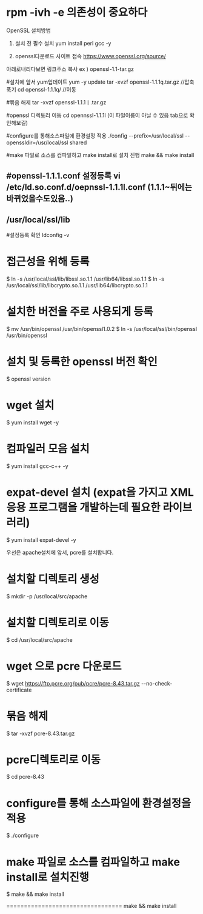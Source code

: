 rpm 
    -ivh
    -e
의존성이 중요하다
=================================
OpenSSL 설치방법

1. 설치 전 필수 설치
yum install perl gcc -y

2. openssl다운로드 사이트 접속
https://www.openssl.org/source/

아래로내리다보면 링크주소 복사
ex ) openssl-1.1-tar.gz

#설치에 앞서 yum업데이트
yum -y update
tar -xvzf openssl-1.1.1q.tar.gz //압축푹기
cd openssl-1.1.1q/ //이동

#묶음 해제
tar -xvzf openssl-1.1.1ㅣ.tar.gz

#openssl 디렉토리 이동
cd opennssl-1.1.1l (이 파일이름이 아닐 수 있음 tab으로 확인해보길)

#configure를 통해소스파일에 환경설정 적용
./config --prefix=/usr/local/ssl --openssldir=/usr/local/ssl shared

#make 파일로 소스를 컴파일하고 make install로 설치 진행
make && make install

#openssl-1.1.1.conf 설정등록
vi /etc/ld.so.conf.d/oepnssl-1.1.1l.conf (1.1.1~뒤에는 바뀌었을수도있음..)
-----------------------
/usr/local/ssl/lib
-----------------------

#설정등록 확인
ldconfig -v

# 접근성을 위해 등록
$ ln -s /usr/local/ssl/lib/libssl.so.1.1 /usr/lib64/libssl.so.1.1
$ ln -s /usr/local/ssl/lib/libcrypto.so.1.1 /usr/lib64/libcrypto.so.1.1


# 설치한 버전을 주로 사용되게 등록
$ mv /usr/bin/openssl /usr/bin/openssl1.0.2
$ ln -s /usr/local/ssl/bin/openssl /usr/bin/openssl


# 설치 및 등록한 openssl 버전 확인
$ openssl version

# wget 설치
$ yum install wget -y


# 컴파일러 모음 설치
$ yum install gcc-c++ -y


# expat-devel 설치 (expat을 가지고 XML 응용 프로그램을 개발하는데 필요한 라이브러리)
$ yum install expat-devel -y

우선은 apache설치에 앞서, pcre를 설치합니다.

# 설치할 디렉토리 생성
$ mkdir -p /usr/local/src/apache


# 설치할 디렉토리로 이동
$ cd /usr/local/src/apache


# wget 으로 pcre 다운로드
$ wget https://ftp.pcre.org/pub/pcre/pcre-8.43.tar.gz --no-check-certificate


# 묶음 해제
$ tar -xvzf pcre-8.43.tar.gz


# pcre디렉토리로 이동
$ cd pcre-8.43

# configure를 통해 소스파일에 환경설정을 적용
$ ./configure


# make 파일로 소스를 컴파일하고 make install로 설치진행
$ make && make install

=================================
make && make install
